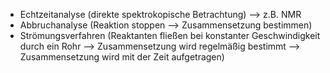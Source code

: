 - Echtzeitanalyse (direkte spektrokopische Betrachtung) --> z.B. NMR
- Abbruchanalyse (Reaktion stoppen --> Zusammensetzung bestimmen)
- Strömungsverfahren (Reaktanten fließen bei konstanter Geschwindigkeit durch ein Rohr --> Zusammensetzung wird regelmäßig bestimmt --> Zusammensetzung wird mit der Zeit aufgetragen)